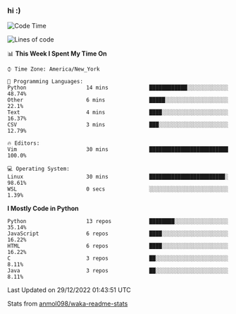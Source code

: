 ### hi :)

<!--START_SECTION:waka-->
![Code Time](http://img.shields.io/badge/Code%20Time-949%20hrs%2014%20mins-blue)

![Lines of code](https://img.shields.io/badge/From%20Hello%20World%20I%27ve%20Written-601%20Thousand%20lines%20of%20code-blue)

📊 **This Week I Spent My Time On** 

```text
⌚︎ Time Zone: America/New_York

💬 Programming Languages: 
Python                   14 mins             ████████████░░░░░░░░░░░░░   48.74% 
Other                    6 mins              █████░░░░░░░░░░░░░░░░░░░░   22.1% 
Text                     4 mins              ████░░░░░░░░░░░░░░░░░░░░░   16.37% 
CSV                      3 mins              ███░░░░░░░░░░░░░░░░░░░░░░   12.79%

🔥 Editors: 
Vim                      30 mins             █████████████████████████   100.0%

💻 Operating System: 
Linux                    30 mins             ████████████████████████░   98.61% 
WSL                      0 secs              ░░░░░░░░░░░░░░░░░░░░░░░░░   1.39%

```

**I Mostly Code in Python** 

```text
Python                   13 repos            ████████░░░░░░░░░░░░░░░░░   35.14% 
JavaScript               6 repos             ████░░░░░░░░░░░░░░░░░░░░░   16.22% 
HTML                     6 repos             ████░░░░░░░░░░░░░░░░░░░░░   16.22% 
C                        3 repos             ██░░░░░░░░░░░░░░░░░░░░░░░   8.11% 
Java                     3 repos             ██░░░░░░░░░░░░░░░░░░░░░░░   8.11%

```



 Last Updated on 29/12/2022 01:43:51 UTC
<!--END_SECTION:waka-->

Stats from [anmol098/waka-readme-stats](https://github.com/anmol098/waka-readme-stats)